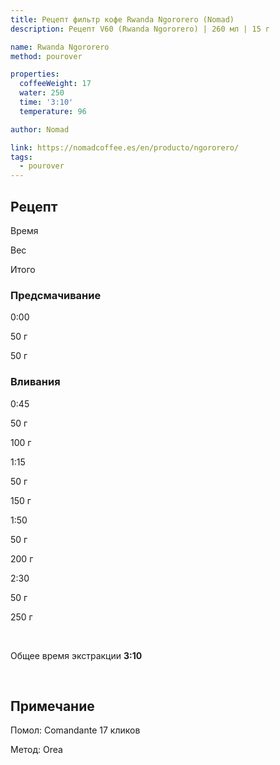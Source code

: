 ```yaml
---
title: Рецепт фильтр кофе Rwanda Ngororero (Nomad)
description: Рецепт V60 (Rwanda Ngororero) | 260 мл | 15 г

name: Rwanda Ngororero
method: pourover

properties:
  coffeeWeight: 17
  water: 250
  time: '3:10'
  temperature: 96

author: Nomad

link: https://nomadcoffee.es/en/producto/ngororero/
tags:
  - pourover
---
```


## Рецепт


<div class="time-line">

Время

Вес

Итого

</div>

### Предсмачивание

<div class="time-line">

0:00

50 г

50 г

</div>


### Вливания

<div class="time-line">

0:45

50 г

100 г

</div>

<div class="time-line">

1:15

50 г

150 г

</div>

<div class="time-line">

1:50

50 г

200 г

</div>

<div class="time-line">

2:30

50 г

250 г

</div>

<br>

Общее время экстракции __3:10__

<br>
<div class="info-note">

## Примечание

Помол: Comandante 17 кликов

Метод: Orea
</div>
